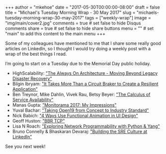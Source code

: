 +++
author = "mkehoe"
date = "2017-05-30T00:00:00-08:00"
draft = false
title = "Michael's Tuesday Morning Wrap - 30 May 2017"
slug = "michaels-tuesday-morning-wrap-30-may-2017"
tags = ["weekly-wrap"]
image = "img/main/cover2.jpg"
comments = true     # set false to hide Disqus comments
share = true        # set false to hide share buttons
menu = ""           # set "main" to add this content to the main menu
+++

Some of my colleagues have mentioned to me that I share some really good articles on LinkedIn, so I thought I would try doing a weekly post with a wrap of the best things I read.

I’m going to start on a Tuesday due to the Memorial Day public holiday.

* HighScalability: ["The Always On Architecture - Moving Beyond Legacy Disaster Recovery"](http://highscalability.com/blog/2016/8/23/the-always-on-architecture-moving-beyond-legacy-disaster-rec.html)
* Bilgin Ibryam: ["It Takes More Than a Circuit Braker to Create a Resilient Application"](https://dzone.com/articles/it-takes-more-than-a-circuit-breaker-to-create-a-r)
* Ben Treynor, Mike Dahlin, Vivek Rau, Betsy Beyer: ["The Calculus of Service Availability"](http://dl.acm.org/citation.cfm?id=3096459)
* Manas Gupta: ["Monitorama 2017: My Impressions"](https://blog.manasg.com/monitorama-2017--my-impressions/)
* Yuval Bachar: ["Taking Open19 from Concept to Industry Standard"](https://engineering.linkedin.com/blog/2017/05/taking-open19-from-concept-to-industry-standard)
* Nick Babich: ["4 Ways Use Functional Animation in UI Design"](https://www.webdesignerdepot.com/2017/05/4-ways-use-functional-animation-in-ui-design/)
* Geoff Huston: ["BBR TCP"](http://www.potaroo.net/ispcol/2017-05/bbr.html)
* Lisa N Roach: ["Exploring Network Programmability with Python & Yang"](https://www.youtube.com/watch?v=hKxbO4rRlpg)
* Bruno Connelly & Bhaskaran Devaraj: ["Building the SRE Culture at LinkedIn"](https://engineering.linkedin.com/blog/2017/05/building-the-sre-culture-at-linkedin)

See you next week!
